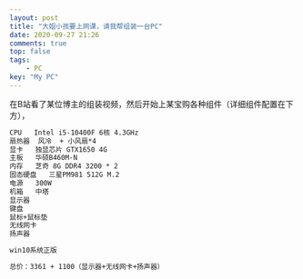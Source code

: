 ```yaml
---
layout: post
title: "大姐小孩要上网课，请我帮组装一台PC"
date: 2020-09-27 21:26
comments: true
top: false
tags: 
	- PC 
key: "My PC"
---
```


在B站看了某位博主的组装视频，然后开始上某宝购各种组件（详细组件配置在下方），



```markdown
CPU   Intel i5-10400F 6核 4.3GHz
扇热器  风冷  + 小风扇*4
显卡   独显芯片 GTX1650 4G
主板   华硕B460M-N 
内存   芝奇 8G DDR4 3200 * 2
固态硬盘   三星PM981 512G M.2  
电源   300W
机箱   中塔
显示器  
键盘
鼠标+鼠标垫
无线网卡 
扬声器 

win10系统正版

总价：3361 + 1100（显示器+无线网卡+扬声器）
```